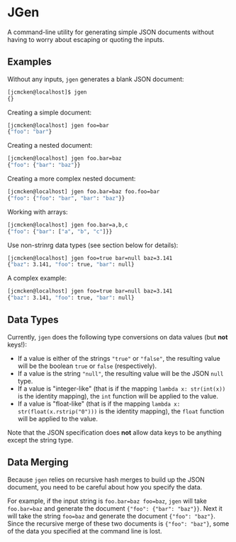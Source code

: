 # JGen

A command-line utility for generating simple JSON documents without having to worry about escaping or quoting
the inputs.

## Examples

Without any inputs, ``jgen`` generates a blank JSON document:

```bash
[jcmcken@localhost]$ jgen
{}
```

Creating a simple document:

```bash
[jcmcken@localhost] jgen foo=bar
{"foo": "bar"}
```

Creating a nested document:

```bash
[jcmcken@localhost] jgen foo.bar=baz
{"foo": {"bar": "baz"}}
```

Creating a more complex nested document:

```bash
[jcmcken@localhost] jgen foo.bar=baz foo.foo=bar
{"foo": {"foo": "bar", "bar": "baz"}}
```

Working with arrays:

```bash
[jcmcken@localhost] jgen foo.bar=a,b,c
{"foo": {"bar": ["a", "b", "c"]}}
```

Use non-strinrg data types (see section below for details):

```bash
[jcmcken@localhost] jgen foo=true bar=null baz=3.141
{"baz": 3.141, "foo": true, "bar": null}
```

A complex example:

```bash
[jcmcken@localhost] jgen foo=true bar=null baz=3.141
{"baz": 3.141, "foo": true, "bar": null}
```

## Data Types

Currently, ``jgen`` does the following type conversions on data values (but **not** keys!):

* If a value is either of the strings ``"true"`` or ``"false"``, the resulting value will be the boolean 
  ``true`` or ``false`` (respectively).
* If a value is the string ``"null"``, the resulting value will be the JSON ``null`` type.
* If a value is "integer-like" (that is if the mapping ``lambda x: str(int(x))`` is the identity mapping),
  the ``int`` function will be applied to the value.
* If a value is "float-like" (that is if the mapping ``lambda x: str(float(x.rstrip("0")))`` is the identity
  mapping), the ``float`` function will be applied to the value.

Note that the JSON specification does **not** allow data keys to be anything except the string type.

## Data Merging

Because ``jgen`` relies on recursive hash merges to build up the JSON document, you need to be careful about
how you specify the data.

For example, if the input string is ``foo.bar=baz foo=baz``, ``jgen`` will take ``foo.bar=baz`` and generate
the document ``{"foo": {"bar": "baz"}}``. Next it will take the string ``foo=baz`` and generate the document
``{"foo": "baz"}``. Since the recursive merge of these two documents is ``{"foo": "baz"}``, some of the data
you specified at the command line is lost.




